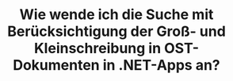 ---
############################# Static ############################
layout: "auto-gen-gist"
draft: false
path: "de/search/net/case-sensitive/ost/"
otherformats: PDF DOC DOT DOCX DOCM DOTX DOTM TXT ODT OTT RTF XLS XLT XLSX XLSM XLSB XLTX XLTM XLA XLAM ODS OTS CSV TSV XML PPT PPS POT PPTX PPTM POTX POTM PPSX PPSM ODP PST EML EMLX MSG ONE ZIP XHTML MHTML MD CHM EPUB  FB2 

############################# Head ############################
head_title: "Wenden Sie die Textsuche mit Berücksichtigung der Groß-/Kleinschreibung in OST-Dokumenten über .NET an"
head_description: "Die .NET-API von GroupDocs.Search ermöglicht es Softwareprogrammierern, die Textsuche mit Berücksichtigung der Groß-/Kleinschreibung anzuwenden und die genaue Wortfolge in OST-Dokumenten über die .NET-API zu finden."

############################# Header ############################
title: "Wie wende ich die Suche mit Berücksichtigung der Groß- und Kleinschreibung in OST-Dokumenten in .NET-Apps an?"
description: "Die .NET-API von GroupDocs.Search ermöglicht Softwareentwicklern die Textsuche mit Berücksichtigung der Groß- und Kleinschreibung in verschiedenen Dokumenttypen wie PDF, HTML, DOCX, PPTX, XLSX und mehr in .NET-Apps."

######################### Download Button #######################
button:
    enable: true

############################# About ############################
about:
    enable: true
    title: "Was ist die Suche mit Berücksichtigung der Groß-/Kleinschreibung und wie wird sie über .NET erreicht?"
    content: |
      Es gibt zahlreiche nützliche Suchtechniken, die Benutzern helfen können, verschiedene Arten von Dokumenten nach einer bestimmten Kombination von Wörtern oder anderen Daten zu durchsuchen. Case-Sensitive Search ist eine sehr nützliche Technik, die es Benutzern ermöglicht, Dokumente und Webseiten zu durchsuchen, unabhängig davon, ob Groß- und Kleinbuchstaben als unterschiedlich oder gleich behandelt werden. Beispielsweise werden „Computer“, „Computer“ und „COMPUTER“ als unterschiedliche Wörter behandelt, da der Buchstabe „C“ in erster Instanz großgeschrieben, in zweiter Instanz kleingeschrieben und in dritter Instanz ausschließlich in Großbuchstaben geschrieben wird. GroupDocs.Search für .NET ist eine praktische Hochleistungs-API für die Dokumentensuche, die es Softwareentwicklern ermöglicht, Softwareanwendungen und Tools für die Textsuche sowie die Indexierung von Dokumenten mit Leichtigkeit zu erstellen. Die API bietet Unterstützung für einige der am häufigsten verwendeten Dateiformate wie PDF, HTML, Outlook-E-Mail, Microsoft Office Word, Excel-Arbeitsblätter, PowerPoint-Präsentationen, Outlook MSG, PST und viele mehr. Eine weitere nützliche Funktion ist, dass Suchanfragen identifiziert werden können, die in einer Sprache geschrieben sind, die nicht mit Ihrem Tastaturlayout übereinstimmt.

############################# content ############################
steps:
    enable: true
    block:
    - title_left: "Führen Sie eine Suche mit Berücksichtigung der Groß- und Kleinschreibung in OST-Dokumenten über .NET durch"
      content_left: |
       GroupDocs.Search .NET API ermöglicht Softwareprogrammierern, Suchfunktionen mit Berücksichtigung der Groß- und Kleinschreibung in ihre eigene C# .NET-Anwendung einzufügen. Das folgende .NET-Codebeispiel veranschaulicht, wie Sie mit nur wenigen Codezeilen eine Suche mit Berücksichtigung der Groß-/Kleinschreibung mit einer Abfrage in Textform in OST-Dateien erreichen.

      title_right: "Wenden Sie die Suche mit Berücksichtigung der Groß-/Kleinschreibung in OST Dokumenten an"
      content_right: |
         * Identifizieren Sie den Pfad zum Indexordner sowie zum Dokumentenordner.
         * Generieren Sie einen Index im angegebenen Ordner, indem Sie eine Instanz der Klasse [Index](https://apireference.groupdocs.com/search/net/groupdocs.search/index/constructors/2) aufrufen
         * Indizieren von Dokumenten aus dem angegebenen Ordner durch Aufrufen der Instanz der Klasse [Add](https://apireference.groupdocs.com/search/net/groupdocs.search.index/add/methods/1).
         * Initialisiert eine neue Instanz der Klasse [SearchOptions](https://apireference.groupdocs.com/search/net/groupdocs.search.options/searchoptions).
         * Aktivieren der Suche mit Berücksichtigung der Groß-/Kleinschreibungb durch Aufrufen der Methode [UseCaseSensitiveSearch](https://apireference.groupdocs.com/search/net/groupdocs.search.options/searchoptions/properties/usecasesensitivesearch).
         * Suchstring definieren und Suche starten
         
        
      gisthash: "805df69ebb1145d5c15c212431de1395"
      gistfile: "case-sensitive_in_text_queries_dotnet.cs"

    - title_left: "Führen Sie eine Suche mit Berücksichtigung der Groß- und Kleinschreibung in Objektform über .NET durch"
      content_left: |
        GroupDocs.Search .NET gibt Softwareentwicklern die Möglichkeit, Wörter zu finden, die Groß- und Kleinbuchstaben in .NET-Anwendungen berücksichtigen. Das folgende .NET-Codebeispiel veranschaulicht, wie die Suche mit Berücksichtigung der Groß-/Kleinschreibung mit einer Abfrage in Objektform in OST-Dokumenten angewendet wird. 

      title_right: "Suchen Sie in OST Dokumenten nach Groß- und Kleinschreibung"
      content_right: |
        * Identifizieren Sie den Pfad zum Indexordner sowie zum Dokumentenordner.
        * Generieren Sie einen Index im angegebenen Ordner, indem Sie eine Instanz der Klasse [Index](https://apireference.groupdocs.com/search/net/groupdocs.search/index/constructors/2) aufrufen
        * Indizieren von Dokumenten aus dem angegebenen Ordner durch Aufrufen der Instanz der Klasse [Add](https://apireference.groupdocs.com/search/net/groupdocs.search.index/add/methods/1).
        * Initialisiert eine neue Instanz der Klasse [SearchOptions](https://apireference.groupdocs.com/search/net/groupdocs.search.options/searchoptions).
        * Aktivieren der Suche mit Berücksichtigung der Groß-/Kleinschreibungb durch Aufrufen der Methode [UseCaseSensitiveSearch](https://apireference.groupdocs.com/search/net/groupdocs.search.options/searchoptions/properties/usecasesensitivesearch).
        * Erstellen einer Suchabfrage in Objektform durch Aufrufen der Methode [CreateWordQuery](https://apireference.groupdocs.com/search/net/groupdocs.search/searchquery/methods/createwordquery).
        * Suche starten und Suchergebnisse anzeigen
     
      gisthash: "846d0dd11f88a59d62f083e33e84286b"
      gistfile: "case-sensitive_search_in_object_queries_dotnet.cs"

    - title_left: "System Anforderungen"
      content_left: |
       GroupDocs.Search für .NET wird auf allen wichtigen Plattformen und Betriebssystemen unterstützt. Um den vollständigen Leitfaden zu den Systemanforderungen zu erhalten, besuchen Sie bitte [Systemanforderungen](https://docs.groupdocs.com/search/net/system-requirements/), bevor Sie den folgenden Code ausführen. Stellen Sie bitte sicher, dass die folgenden Voraussetzungen auf Ihrem installiert sind System:
         * Betriebssysteme: Microsoft Windows, Linux, MacOS
         * Entwicklungsumgebung: Visual Studio, Xamarin, MonoDevelop usw
         * Frameworks: .NET Framework, .NET Standard, .NET Core, Mono
         * Holen Sie sich die neueste Version von GroupDocs.Search für .NET-APIs von [NuGet](https://www.nuget.org/packages/GroupDocs.search/)
        
      title_right: "Warum GroupDocs.Assembly verwenden"
      content_right: |
        * Suchindexerstellung sowohl im Speicher als auch auf der Festplatte.
        * Möglichkeit der Indizierung aus einer Datei, einem Stream oder einer Struktur.
        * Unterstützung für die Indexierung passwortgeschützter Dokumente.
        * Unterstützung für das Zusammenführen mehrerer Indizes.
        * Dokument während der Suchindizierung filtern.
        * Unterstützung der Rechtschreibprüfung während der Suche.
        * Mischzeichen werden vollständig unterstützt
        * Kombinieren verschiedener Suchtypen in einer Suchanfrage.
        * Einfache Suche nach Wörtern und regulären Ausdrücken wird unterstützt
        * Vollständige Unterstützung von Alias-Ersetzungen in Suchanfragen.

demos:
    enable: true
        

more_formats:
    enable: true


back_to_top:
    enable: true
---